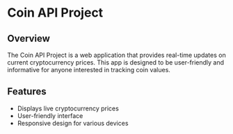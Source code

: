 # Coin API Project

## Overview

The Coin API Project is a web application that provides real-time updates on current cryptocurrency prices. This app is designed to be user-friendly and informative for anyone interested in tracking coin values.

## Features

- Displays live cryptocurrency prices
- User-friendly interface
- Responsive design for various devices
